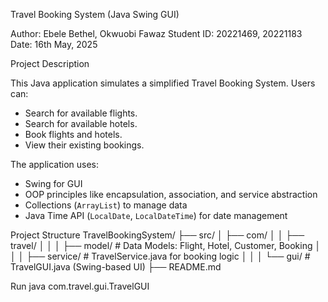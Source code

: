 Travel Booking System (Java Swing GUI)

Author: Ebele Bethel, Okwuobi Fawaz 
Student ID: 20221469, 20221183 
Date: 16th May, 2025

Project Description

This Java application simulates a simplified Travel Booking System. Users can:

- Search for available flights.
- Search for available hotels.
- Book flights and hotels.
- View their existing bookings.

The application uses:
- Swing for GUI
- OOP principles like encapsulation, association, and service abstraction
- Collections (`ArrayList`) to manage data
- Java Time API (`LocalDate`, `LocalDateTime`) for date management

Project Structure
TravelBookingSystem/
├── src/
│ ├── com/
│ │ ├── travel/
│ │ │ ├── model/ # Data Models: Flight, Hotel, Customer, Booking
│ │ │ ├── service/ # TravelService.java for booking logic
│ │ │ └── gui/ # TravelGUI.java (Swing-based UI)
├── README.md

Run
java com.travel.gui.TravelGUI


